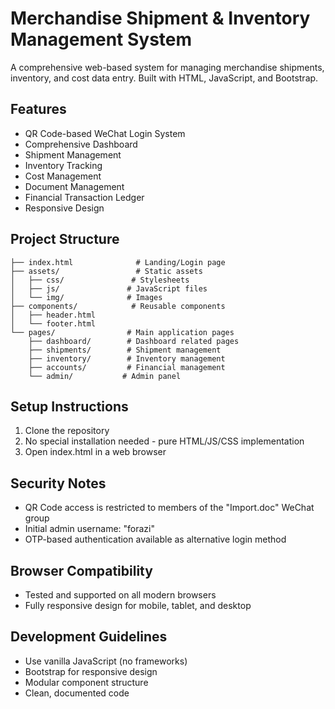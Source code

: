 # Merchandise Shipment & Inventory Management System

A comprehensive web-based system for managing merchandise shipments, inventory, and cost data entry. Built with HTML, JavaScript, and Bootstrap.

## Features

- QR Code-based WeChat Login System
- Comprehensive Dashboard
- Shipment Management
- Inventory Tracking
- Cost Management
- Document Management
- Financial Transaction Ledger
- Responsive Design

## Project Structure

```
├── index.html              # Landing/Login page
├── assets/                 # Static assets
│   ├── css/               # Stylesheets
│   ├── js/               # JavaScript files
│   └── img/              # Images
├── components/            # Reusable components
│   ├── header.html
│   └── footer.html
└── pages/                # Main application pages
    ├── dashboard/        # Dashboard related pages
    ├── shipments/        # Shipment management
    ├── inventory/        # Inventory management
    ├── accounts/         # Financial management
    └── admin/           # Admin panel
```

## Setup Instructions

1. Clone the repository
2. No special installation needed - pure HTML/JS/CSS implementation
3. Open index.html in a web browser

## Security Notes

- QR Code access is restricted to members of the "Import.doc" WeChat group
- Initial admin username: "forazi"
- OTP-based authentication available as alternative login method

## Browser Compatibility

- Tested and supported on all modern browsers
- Fully responsive design for mobile, tablet, and desktop

## Development Guidelines

- Use vanilla JavaScript (no frameworks)
- Bootstrap for responsive design
- Modular component structure
- Clean, documented code 